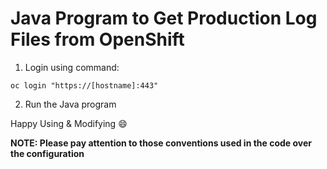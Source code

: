 # Java Program to Get Production Log Files from OpenShift

1. Login using command: 
```
oc login "https://[hostname]:443"
```
2. Run the Java program 


Happy Using & Modifying  :smile:

**NOTE: Please pay attention to those conventions used in the code over the configuration**
